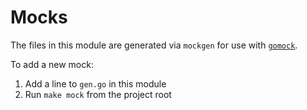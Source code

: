 # Mocks

The files in this module are generated via `mockgen` for use with [`gomock`](https://github.com/golang/mock).

To add a new mock:
1. Add a line to `gen.go` in this module
1. Run `make mock` from the project root
